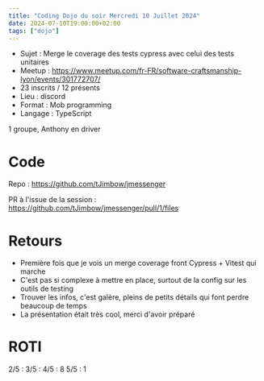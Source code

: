 ```yaml
---
title: "Coding Dojo du soir Mercredi 10 Juillet 2024"
date: 2024-07-10T19:00:00+02:00
tags: ["dojo"]
---
```


- Sujet : Merge le coverage des tests cypress avec celui des tests unitaires
- Meetup : https://www.meetup.com/fr-FR/software-craftsmanship-lyon/events/301772707/
- 23 inscrits / 12 présents
- Lieu : discord
- Format : Mob programming
- Langage : TypeScript

1 groupe, Anthony en driver

# Code

Repo : https://github.com/tJimbow/jmessenger

PR à l'issue de la session : https://github.com/tJimbow/jmessenger/pull/1/files

# Retours

- Première fois que je vois un merge coverage front Cypress + Vitest qui marche
- C'est pas si complexe à mettre en place, surtout de la config sur les outils de testing
- Trouver les infos, c'est galère, pleins de petits détails qui font perdre beaucoup de temps
- La présentation était très cool, merci d'avoir préparé

# ROTI

2/5 : 
3/5 : 
4/5 : 8
5/5 : 1
